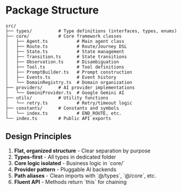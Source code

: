 # Package Structure

```
src/
├── types/          # Type definitions (interfaces, types, enums)
├── core/           # Core framework classes
│   ├── Agent.ts           # Main agent class
│   ├── Route.ts           # Route/Journey DSL
│   ├── State.ts           # State management
│   ├── Transition.ts      # State transitions
│   ├── Observation.ts     # Disambiguation
│   ├── Tool.ts            # Tool definitions
│   ├── PromptBuilder.ts   # Prompt construction
│   ├── Events.ts          # Event history
│   └── DomainRegistry.ts  # Domain organization
├── providers/      # AI provider implementations
│   └── GeminiProvider.ts  # Google Gemini AI
├── utils/          # Utility functions
│   └── retry.ts           # Retry/timeout logic
├── constants/      # Constants and symbols
│   └── index.ts           # END_ROUTE, etc.
└── index.ts        # Public API exports
```

## Design Principles

1. **Flat, organized structure** - Clear separation by purpose
2. **Types-first** - All types in dedicated folder
3. **Core logic isolated** - Business logic in \`core/\`
4. **Provider pattern** - Pluggable AI backends
5. **Path aliases** - Clean imports with \`@/types\`, \`@/core\`, etc.
6. **Fluent API** - Methods return \`this\` for chaining
